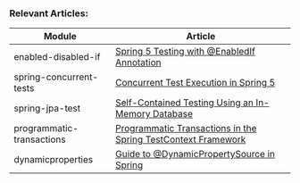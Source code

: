 ### Relevant Articles: 

Module | Article
--|--
enabled-disabled-if | [Spring 5 Testing with @EnabledIf Annotation](https://www.baeldung.com/spring-5-enabledIf)
spring-concurrent-tests | [Concurrent Test Execution in Spring 5](https://www.baeldung.com/spring-5-concurrent-tests)
spring-jpa-test | [Self-Contained Testing Using an In-Memory Database](http://www.baeldung.com/spring-jpa-test-in-memory-database)
programmatic-transactions | [Programmatic Transactions in the Spring TestContext Framework](http://www.baeldung.com/spring-test-programmatic-transactions)
dynamicproperties | [Guide to @DynamicPropertySource in Spring](https://www.baeldung.com/spring-dynamicpropertysource)

